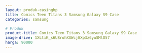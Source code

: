 ```yaml
---
layout: produk-casinghp
title: Comics Teen Titans 3 Samsung Galaxy S9 Case
categories: samsung

# Produk
product-title: Comics Teen Titans 3 Samsung Galaxy S9 Case
image-drive: 1XLtiK_s6U8rohXUWcjGXp3z6yuSMlO57
harga: 90000
---
```

